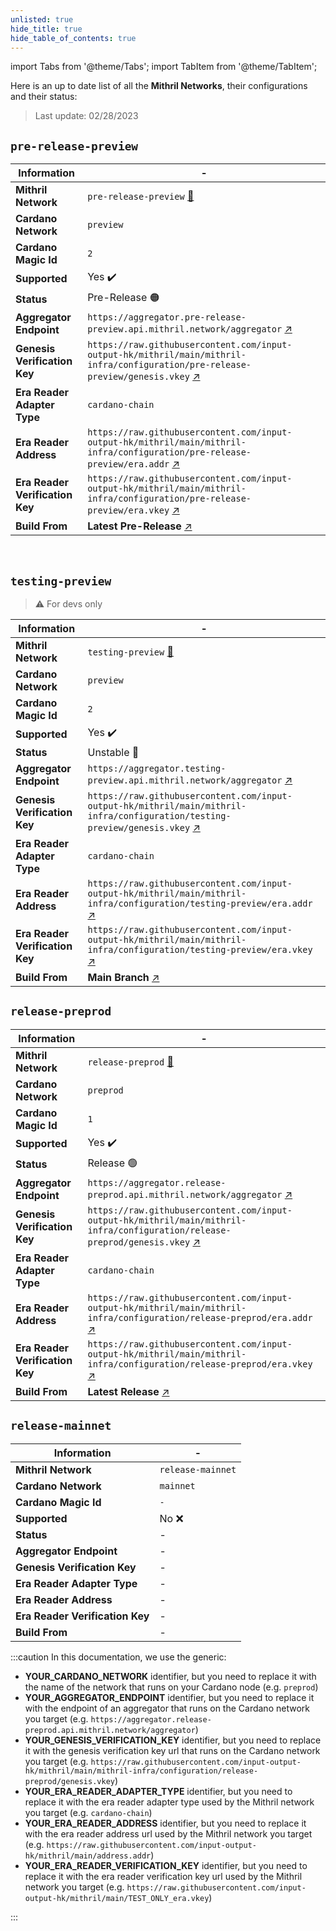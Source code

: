 ```yaml
---
unlisted: true
hide_title: true
hide_table_of_contents: true
---
```


import Tabs from '@theme/Tabs';
import TabItem from '@theme/TabItem';

Here is an up to date list of all the **Mithril Networks**, their configurations and their status:

> Last update: 02/28/2023

<Tabs>
  <TabItem value="preview" label="Preview" default>

## `pre-release-preview`

| Information | -
|------------|------------
| **Mithril Network** | `pre-release-preview` [:mag_right:](https://mithril.network/explorer?aggregator=https%3A%2F%2Faggregator.pre-release-preview.api.mithril.network%2Faggregator)
| **Cardano Network** | `preview` 
| **Cardano Magic Id** |   `2`
| **Supported** | Yes :heavy_check_mark:
| **Status** | Pre-Release 🟠
| **Aggregator Endpoint** | `https://aggregator.pre-release-preview.api.mithril.network/aggregator` [:arrow_upper_right:](https://aggregator.pre-release-preview.api.mithril.network/aggregator)  
| **Genesis Verification Key** | `https://raw.githubusercontent.com/input-output-hk/mithril/main/mithril-infra/configuration/pre-release-preview/genesis.vkey` [:arrow_upper_right:](https://raw.githubusercontent.com/input-output-hk/mithril/main/mithril-infra/configuration/pre-release-preview/genesis.vkey)  
| **Era Reader Adapter Type** | `cardano-chain`
| **Era Reader Address** | `https://raw.githubusercontent.com/input-output-hk/mithril/main/mithril-infra/configuration/pre-release-preview/era.addr` [:arrow_upper_right:](https://raw.githubusercontent.com/input-output-hk/mithril/main/mithril-infra/configuration/pre-release-preview/era.addr)
| **Era Reader Verification Key** | `https://raw.githubusercontent.com/input-output-hk/mithril/main/mithril-infra/configuration/pre-release-preview/era.vkey` [:arrow_upper_right:](https://raw.githubusercontent.com/input-output-hk/mithril/main/mithril-infra/configuration/pre-release-preview/era.vkey)
| **Build From** |  **Latest Pre-Release** [:arrow_upper_right:](https://github.com/input-output-hk/mithril/releases?q=pre-release) 

<br/>

## `testing-preview`
> :warning: For devs only

| Information | -
|------------|------------
| **Mithril Network** | `testing-preview` [:mag_right:](https://mithril.network/explorer?aggregator=https%3A%2F%2Faggregator.testing-preview.api.mithril.network%2Faggregator)
| **Cardano Network** | `preview` 
| **Cardano Magic Id** |   `2`
| **Supported** | Yes :heavy_check_mark:
| **Status** | Unstable 🔴
| **Aggregator Endpoint** | `https://aggregator.testing-preview.api.mithril.network/aggregator` [:arrow_upper_right:](https://aggregator.testing-preview.api.mithril.network/aggregator)  
| **Genesis Verification Key** | `https://raw.githubusercontent.com/input-output-hk/mithril/main/mithril-infra/configuration/testing-preview/genesis.vkey` [:arrow_upper_right:](https://raw.githubusercontent.com/input-output-hk/mithril/main/mithril-infra/configuration/testing-preview/genesis.vkey)  
| **Era Reader Adapter Type** | `cardano-chain`
| **Era Reader Address** | `https://raw.githubusercontent.com/input-output-hk/mithril/main/mithril-infra/configuration/testing-preview/era.addr` [:arrow_upper_right:](https://raw.githubusercontent.com/input-output-hk/mithril/main/mithril-infra/configuration/testing-preview/era.addr)
| **Era Reader Verification Key** | `https://raw.githubusercontent.com/input-output-hk/mithril/main/mithril-infra/configuration/testing-preview/era.vkey` [:arrow_upper_right:](https://raw.githubusercontent.com/input-output-hk/mithril/main/mithril-infra/configuration/testing-preview/era.vkey)
| **Build From** |  **Main Branch** [:arrow_upper_right:](https://github.com/input-output-hk/mithril/tree/main) 

  </TabItem>
  <TabItem value="preprod" label="Preprod">

## `release-preprod`

| Information | -
|------------|------------
| **Mithril Network** | `release-preprod` [:mag_right:](https://mithril.network/explorer?aggregator=https%3A%2F%2Faggregator.release-preprod.api.mithril.network%2Faggregator)
| **Cardano Network** | `preprod` 
| **Cardano Magic Id** |   `1`
| **Supported** | Yes :heavy_check_mark:
| **Status** | Release 🟢
| **Aggregator Endpoint** | `https://aggregator.release-preprod.api.mithril.network/aggregator` [:arrow_upper_right:](https://aggregator.release-preprod.api.mithril.network/aggregator)  
| **Genesis Verification Key** | `https://raw.githubusercontent.com/input-output-hk/mithril/main/mithril-infra/configuration/release-preprod/genesis.vkey` [:arrow_upper_right:](https://raw.githubusercontent.com/input-output-hk/mithril/main/mithril-infra/configuration/release-preprod/genesis.vkey)  
| **Era Reader Adapter Type** | `cardano-chain`
| **Era Reader Address** | `https://raw.githubusercontent.com/input-output-hk/mithril/main/mithril-infra/configuration/release-preprod/era.addr` [:arrow_upper_right:](https://raw.githubusercontent.com/input-output-hk/mithril/main/mithril-infra/configuration/release-preprod/era.addr)
| **Era Reader Verification Key** | `https://raw.githubusercontent.com/input-output-hk/mithril/main/mithril-infra/configuration/release-preprod/era.vkey` [:arrow_upper_right:](https://raw.githubusercontent.com/input-output-hk/mithril/main/mithril-infra/configuration/release-preprod/era.vkey)
| **Build From** |  **Latest Release** [:arrow_upper_right:](https://github.com/input-output-hk/mithril/releases/latest) 

  </TabItem>
  <TabItem value="mainnet" label="Mainnet">

## `release-mainnet`

| Information | -
|------------|------------
| **Mithril Network** | `release-mainnet`
| **Cardano Network** | `mainnet` 
| **Cardano Magic Id** |   `-`
| **Supported** | No :x:
| **Status** | -
| **Aggregator Endpoint** | - 
| **Genesis Verification Key** | -  
| **Era Reader Adapter Type** | -
| **Era Reader Address** | -
| **Era Reader Verification Key** | -
| **Build From** |  -

  </TabItem>
</Tabs>

:::caution
In this documentation, we use the generic:
* ****YOUR_CARDANO_NETWORK**** identifier, but you need to replace it with the name of the network that runs on your Cardano node (e.g. `preprod`)
* ****YOUR_AGGREGATOR_ENDPOINT**** identifier, but you need to replace it with the endpoint of an aggregator that runs on the Cardano network you target (e.g. `https://aggregator.release-preprod.api.mithril.network/aggregator`)
* ****YOUR_GENESIS_VERIFICATION_KEY**** identifier, but you need to replace it with the genesis verification key url that runs on the Cardano network you target (e.g. `https://raw.githubusercontent.com/input-output-hk/mithril/main/mithril-infra/configuration/release-preprod/genesis.vkey`)
* ****YOUR_ERA_READER_ADAPTER_TYPE**** identifier, but you need to replace it with the era reader adapter type used by the Mithril network you target (e.g. `cardano-chain`)
* ****YOUR_ERA_READER_ADDRESS**** identifier, but you need to replace it with the era reader address url used by the Mithril network you target (e.g. `https://raw.githubusercontent.com/input-output-hk/mithril/main/address.addr`)
* ****YOUR_ERA_READER_VERIFICATION_KEY**** identifier, but you need to replace it with the era reader verification key url used by the Mithril network you target (e.g. `https://raw.githubusercontent.com/input-output-hk/mithril/main/TEST_ONLY_era.vkey`)

:::